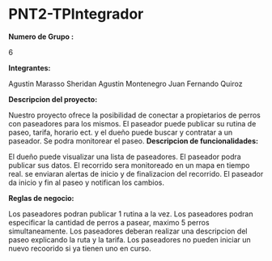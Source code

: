 # PNT2-TPIntegrador
 
 **Numero de Grupo :**
 
 6

 **Integrantes:**
 
 Agustin Marasso Sheridan
 Agustin Montenegro
 Juan Fernando Quiroz

 **Descripcion del proyecto:**

 Nuestro proyecto ofrece la posibilidad de conectar a propietarios de perros con paseadores para los mismos.
 El paseador puede publicar su rutina de paseo, tarifa, horario ect. y el dueño puede buscar y contratar a un paseador.
 Se podra monitorear el paseo.
 **Descripcion de funcionalidades:**

El dueño puede visualizar una lista de paseadores.
El paseador podra publicar sus datos.
El recorrido sera monitoreado en un mapa en tiempo real. se enviaran alertas de inicio y de finalizacion del recorrido.
El paseador da inicio y fin al paseo y notifican los cambios.

 **Reglas de negocio:**

Los paseadores podran publicar 1 rutina a la vez.
Los paseadores podran especificar la cantidad de perros a pasear, maximo 5 perros simultaneamente.
Los paseadores deberan realizar una descripcion del paseo explicando la ruta y la tarifa.
Los paseadores no pueden iniciar un nuevo recoorido si ya tienen uno en curso.
